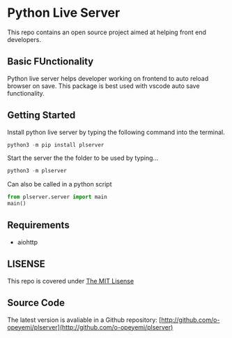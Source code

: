 # Python Live Server

This repo contains an open source project aimed at helping front end developers.

## Basic FUnctionality

Python live server helps developer working on frontend to auto reload browser on save. This package is best used with vscode auto save functionality.

## Getting Started
Install python live server by typing the following command into the terminal.
```python
python3 -m pip install plserver
```

Start the server the the folder to be used by typing...
```python
python3 -m plserver 
```
Can also be called in a python script
```python
from plserver.server import main 
main()
```
## Requirements 

+ aiohttp

## LISENSE

This repo is covered under [The MIT Lisense](LISENSE)

## Source Code 
The latest version is avaliable in a Github repository: [http://github.com/o-opeyemi/plserver](http://github.com/o-opeyemi/plserver)